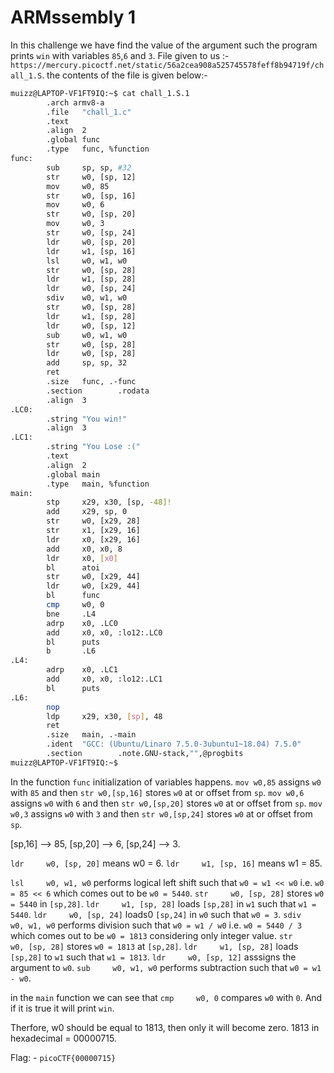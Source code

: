 # ARMssembly 1
In this challenge we have find the value of the argument such the program prints `win` with variables `85`,`6` and `3`.
File given to us :- `https://mercury.picoctf.net/static/56a2cea908a525745578feff8b94719f/chall_1.S`.
the contents of the file is given below:-
```bash
muizz@LAPTOP-VF1FT9IQ:~$ cat chall_1.S.1
        .arch armv8-a
        .file   "chall_1.c"
        .text
        .align  2
        .global func
        .type   func, %function
func:
        sub     sp, sp, #32
        str     w0, [sp, 12]
        mov     w0, 85
        str     w0, [sp, 16]
        mov     w0, 6
        str     w0, [sp, 20]
        mov     w0, 3
        str     w0, [sp, 24]
        ldr     w0, [sp, 20]
        ldr     w1, [sp, 16]
        lsl     w0, w1, w0
        str     w0, [sp, 28]
        ldr     w1, [sp, 28]
        ldr     w0, [sp, 24]
        sdiv    w0, w1, w0
        str     w0, [sp, 28]
        ldr     w1, [sp, 28]
        ldr     w0, [sp, 12]
        sub     w0, w1, w0
        str     w0, [sp, 28]
        ldr     w0, [sp, 28]
        add     sp, sp, 32
        ret
        .size   func, .-func
        .section        .rodata
        .align  3
.LC0:
        .string "You win!"
        .align  3
.LC1:
        .string "You Lose :("
        .text
        .align  2
        .global main
        .type   main, %function
main:
        stp     x29, x30, [sp, -48]!
        add     x29, sp, 0
        str     w0, [x29, 28]
        str     x1, [x29, 16]
        ldr     x0, [x29, 16]
        add     x0, x0, 8
        ldr     x0, [x0]
        bl      atoi
        str     w0, [x29, 44]
        ldr     w0, [x29, 44]
        bl      func
        cmp     w0, 0
        bne     .L4
        adrp    x0, .LC0
        add     x0, x0, :lo12:.LC0
        bl      puts
        b       .L6
.L4:
        adrp    x0, .LC1
        add     x0, x0, :lo12:.LC1
        bl      puts
.L6:
        nop
        ldp     x29, x30, [sp], 48
        ret
        .size   main, .-main
        .ident  "GCC: (Ubuntu/Linaro 7.5.0-3ubuntu1~18.04) 7.5.0"
        .section        .note.GNU-stack,"",@progbits
muizz@LAPTOP-VF1FT9IQ:~$
```

In the function `func` initialization of variables happens.
`mov w0,85` assigns `w0` with `85` and then `str w0,[sp,16]` stores `w0` at or offset from `sp`.
`mov w0,6` assigns `w0` with `6` and then `str w0,[sp,20]` stores `w0` at or offset from `sp`.
`mov w0,3` assigns `w0` with `3` and then `str w0,[sp,24]` stores `w0` at or offset from `sp`.

[sp,16] --> 85,
[sp,20] --> 6,
[sp,24] --> 3.

`ldr     w0, [sp, 20]` means w0 = 6.
`ldr     w1, [sp, 16]` means w1 = 85.

`lsl     w0, w1, w0` performs logical left shift such that `w0 = w1 << w0` i.e. `w0 = 85 << 6` which comes out to be `w0 = 5440`.
`str     w0, [sp, 28]` stores `w0 = 5440` in `[sp,28]`.
`ldr     w1, [sp, 28]` loads `[sp,28]` in `w1` such that `w1 = 5440`.
`ldr     w0, [sp, 24]` loads0 `[sp,24]` in `w0` such that `w0 = 3`.
`sdiv    w0, w1, w0` performs division such that `w0 = w1 / w0` i.e. `w0 = 5440 / 3` which comes out to be `w0 = 1813` considering only integer value.
`str     w0, [sp, 28]` stores `w0 = 1813` at `[sp,28]`.
`ldr     w1, [sp, 28]` loads `[sp,28]` to `w1` such that `w1 = 1813`.
`ldr     w0, [sp, 12]` asssigns the argument to `w0`.
`sub     w0, w1, w0` performs subtraction such that `w0 = w1 - w0`.

in the `main` function we can see that `cmp     w0, 0` compares `w0`  with `0`. And if it is true it will print `win`.

Therfore, w0 should be equal to 1813, then only it will become zero.
1813 in hexadecimal =  00000715.

Flag: - `picoCTF{00000715}`
